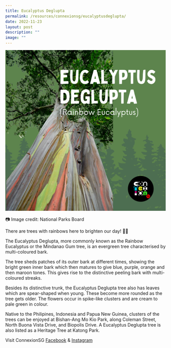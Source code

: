 ```yaml
---
title: Eucalyptus Deglupta
permalink: /resources/connexionsg/eucalyptusdeglupta/
date: 2022-11-23
layout: post
description: ""
image: ""
---
```

![](/images/connexionsg/2022/Eucalyptus%20Deglupta.png)

📷 Image credit: National Parks Board


There are trees with rainbows here to brighten our day! 🌈🌳

The Eucalyptus Deglupta, more commonly known as the Rainbow Eucalyptus or the Mindanao Gum tree, is an evergreen tree characterised by multi-coloured bark.

The tree sheds patches of its outer bark at different times, showing the bright green inner bark which then matures to give blue, purple, orange and then maroon tones. This gives rise to the distinctive peeling bark with multi-coloured streaks.

Besides its distinctive trunk, the Eucalyptus Deglupta tree also has leaves which are spear-shaped when young. These become more rounded as the tree gets older. The flowers occur in spike-like clusters and are cream to pale green in colour.

Native to the Philipines, Indonesia and Papua New Guinea, clusters of the trees can be enjoyed at Bishan-Ang Mo Kio Park, along Coleman Street, North Buona Vista Drive, and Biopolis Drive. A Eucalyptus Deglupta tree is also listed as a Heritage Tree at Katong Park.


Visit ConnexionSG [Facebook](https://www.facebook.com/ConnexionSG) & [Instagram](https://www.instagram.com/connexionsg/)